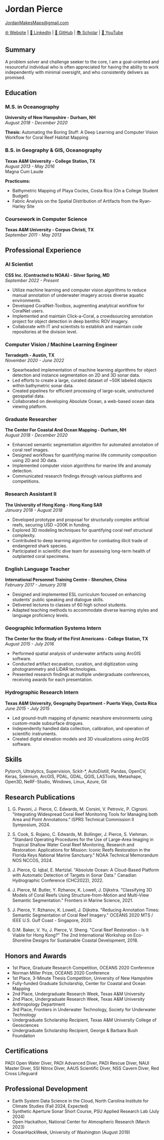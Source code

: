 # Jordan Pierce

JordanMakesMaps@gmail.com

[🌐 Website](https://www.jordanmakesmaps.com/about) | [💼 LinkedIn](https://www.linkedin.com/in/jordanpatrickpierce/) | [🐙 GitHub](https://www.github.com/Jordan-Pierce) | [📚 Scholar](https://scholar.google.com/citations?user=Z67lvXcAAAAJ&hl=en) | [🎥 YouTube](https://www.youtube.com/@jordanmakesmaps/videos)

## Summary

A problem solver and challenge seeker to the core, I am a goal-oriented and resourceful individual who is often appreciated for having the ability to work independently with minimal oversight, and who consistently delivers as promised.

## Education

### M.S. in Oceanography
**University of New Hampshire - Durham, NH**  
*August 2018 - December 2020*

**Thesis:** Automating the Boring Stuff: A Deep Learning and Computer Vision Workflow for Coral Reef Habitat Mapping

### B.S. in Geography & GIS, Oceanography
**Texas A&M University - College Station, TX**  
*August 2013 - May 2016*  
Magna Cum Laude

**Practicums:**
- Bathymetric Mapping of Playa Cocles, Costa Rica (On a College Student Budget)
- Fabric Analysis on the Spatial Distribution of Artifacts from the Ryan-Harley Site

### Coursework in Computer Science
**Texas A&M University - Corpus Christi, TX**  
*September 2011 - May 2013*

## Professional Experience

### AI Scientist
**CSS Inc. (Contracted to NOAA) - Silver Spring, MD**  
*September 2022 - Present*

- Utilize machine learning and computer vision algorithms to reduce manual annotation of underwater imagery across diverse aquatic environments.
- Developed CoralNet-Toolbox, augmenting analytical workflow for CoralNet users.
- Implemented and maintain Click-a-Coral, a crowdsourcing annotation project for object detection in deep benthic ROV imagery.
- Collaborate with IT and scientists to establish and maintain code repositories at the division level.

### Computer Vision / Machine Learning Engineer
**Terradepth - Austin, TX**  
*November 2020 - June 2022*

- Spearheaded implementation of machine learning algorithms for object detection and instance segmentation on 2D and 3D sonar data.
- Led efforts to create a large, curated dataset of ~50K labeled objects within bathymetric sonar data.
- Created pipelines for efficient processing of large-scale, unstructured geospatial data.
- Collaborated on developing Absolute Ocean, a web-based ocean data viewing platform.

### Graduate Researcher
**The Center For Coastal And Ocean Mapping - Durham, NH**  
*August 2018 - December 2020*

- Enhanced semantic segmentation algorithm for automated annotation of coral reef images.
- Designed workflows for quantifying marine life community composition using 2D and 3D data.
- Implemented computer vision algorithms for marine life and anomaly detection.
- Communicated research findings through various platforms and competitions.

### Research Assistant II
**The University of Hong Kong - Hong Kong SAR**  
*January 2018 - August 2018*

- Developed prototype and proposal for structurally complex artificial reefs, securing USD ~200K in funding.
- Explored 3D modeling techniques for quantifying coral reef structural complexity.
- Contributed to deep learning algorithm for combating illicit trade of endangered shark species.
- Participated in scientific dive team for assessing long-term health of outplanted coral specimens.

### English Language Teacher
**International Personnel Training Centre - Shenzhen, China**  
*February 2017 - January 2018*

- Designed and implemented ESL curriculum focused on enhancing students' public speaking and dialogue skills.
- Delivered lectures to classes of 60 high school students.
- Adapted teaching methods to accommodate diverse learning styles and language proficiency levels.

### Geographic Information Systems Intern
**The Center for the Study of the First Americans - College Station, TX**  
*August 2015 - July 2016*

- Performed spatial analysis of underwater artifacts using ArcGIS software.
- Conducted artifact excavation, curation, and digitization using photogrammetry and LiDAR technologies.
- Presented research findings at multiple undergraduate conferences, receiving awards for each presentation.

### Hydrographic Research Intern
**Texas A&M University, Geography Department - Puerto Viejo, Costa Rica**  
*June 2015 - July 2015*

- Led ground-truth mapping of dynamic nearshore environments using custom-made subsurface drogues.
- Independently handled data collection, calibration, and operation of scientific instruments.
- Created digital elevation models and 3D visualizations using ArcGIS software.

## Skills

Pytorch, Ultralytics, Supervision, Sckit-*, AutoDistill, Pandas, OpenCV, Keras, Selenium, ArcGIS, PDAL, GDAL, QGIS, LASTools, Metashape, Open3D, NeRF-Studio, Windows, Linux, Azure, Git

## Research Publications

1. G. Pavoni, J. Pierce, C. Edwards, M. Corsini, V. Petrovic, P. Cignoni. "Integrating Widespread Coral Reef Monitoring Tools for Managing both Area and Point Annotations." ISPRS Technical Commission II Symposium, 2024.

2. S. Cook, S. Rojano, C. Edwards, M. Bollinger, J. Pierce, S. Viehman. "Standard Operating Procedures for the Use of Large-Area Imaging in Tropical Shallow Water Coral Reef Monitoring, Research and Restoration: Applications for Mission: Iconic Reefs Restoration in the Florida Keys National Marine Sanctuary." NOAA Technical Memorandum NOS NCCOS, 2024.

3. J. Pierce, Q. Iqbal, E. Martzial. "Absolute Ocean: A Cloud-Based Platform with Automatic Detection of Targets in Sonar Data." Canadian Hydrographic Conference (CHC2022), 2022.

4. J. Pierce, M. Butler, Y. Rzhanov, K. Lowell, J. Dijkstra. "Classifying 3D Models of Coral Reefs Using Structure-from-Motion and Multi-View Semantic Segmentation." Frontiers in Marine Science, 2021.

5. J. Pierce, Y. Rzhanov, K. Lowell, J. Dijkstra. "Reducing Annotation Times: Semantic Segmentation of Coral Reef Imagery." OCEANS 2020 MTS / IEEE U.S. Gulf Coast - Singapore, 2020.

6. D.M. Baker, V. Yu, J. Pierce, V. Sheng. "Coral Reef Restoration - Is It Viable for Hong Kong?" The 2nd International Workshop on Eco-Shoreline Designs for Sustainable Coastal Development, 2018.

## Honors and Awards

- 1st Place, Graduate Research Competition, OCEANS 2020 Conference
- Norman Miller Prize, OCEANS 2020 Conference
- 1st Place, 3-Minute Thesis Competition, University of New Hampshire
- Fully-funded Graduate Scholarship, Center for Coastal and Ocean Mapping
- 2nd Place, Undergraduate Research Week, Texas A&M University
- 2nd Place, Undergraduate Research Week, Texas A&M University Anthropology Department
- 3rd Place, Frontiers in Underwater Technology, Society for Underwater Technology
- Undergraduate Scholarship Recipient, Texas A&M University College of Geosciences
- Undergraduate Scholarship Recipient, George & Barbara Bush Foundation

## Certifications

PADI Open Water Diver, PADI Advanced Diver, PADI Rescue Diver, NAUI Master Diver, SSI Nitrox Diver, AAUS Scientific Diver, NSS Cavern Diver, Red Cross Lifeguard

## Professional Development

- Earth System Data Science in the Cloud, North Carolina Institute for Climate Studies (Fall 2024, Expected)
- Synthetic Aperture Sonar Short Course, PSU Applied Research Lab (July 2024)
- Open Hackathon, National Center for Atmospheric Research (March 2023)
- OceanHackWeek, University of Washington (August 2019)
